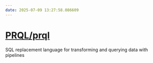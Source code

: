 ```yaml
---
date: 2025-07-09 13:27:58.086609
---
```


# [PRQL/prql](https://github.com/PRQL/prql)

SQL replacement language for transforming and querying data with pipelines